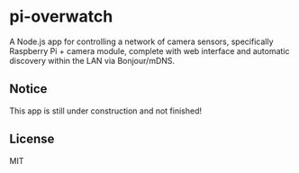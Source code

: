 # pi-overwatch

A Node.js app for controlling a network of camera sensors, specifically Raspberry Pi + camera module, complete with web interface and automatic discovery within the LAN via Bonjour/mDNS.

## Notice

This app is still under construction and not finished!

## License

MIT